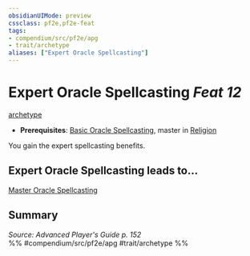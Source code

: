 ```yaml
---
obsidianUIMode: preview
cssclass: pf2e,pf2e-feat
tags:
- compendium/src/pf2e/apg
- trait/archetype
aliases: ["Expert Oracle Spellcasting"]
---
```

# Expert Oracle Spellcasting  *Feat 12*  
[archetype](rules/traits/archetype.md "Archetype Feat Trait")  

- **Prerequisites**: [Basic Oracle Spellcasting](compendium/feats/basic-oracle-spellcasting-apg.md), master in [Religion](compendium/skills.md#Religion)

You gain the expert spellcasting benefits.

## Expert Oracle Spellcasting leads to...

[Master Oracle Spellcasting](compendium/feats/master-oracle-spellcasting-apg.md)

## Summary

*Source: Advanced Player's Guide p. 152*  
%% #compendium/src/pf2e/apg #trait/archetype %%